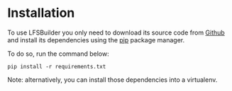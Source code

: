 # Installation

To use LFSBuilder you only need to download its source code from [Github](https://github.com/gongomgra/lfsbuilder) and install its dependencies using the [pip](https://pypi.org/project/pip/) package manager.

To do so, run the command below:

```
pip install -r requirements.txt
```

Note: alternatively, you can install those dependencies into a virtualenv.
